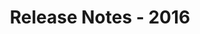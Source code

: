 ﻿---
title: Release Notes - 2016
description: "Release Notes - 2016 – learn about the latest updates and fixes."
type: docs
weight: 50
url: /jasperreports/release-notes-2016/
---



